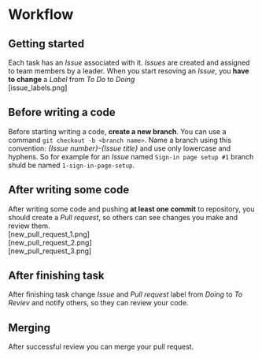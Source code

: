 # Workflow
## Getting started
Each task has an *Issue* associated with it. *Issues* are created and assigned to team members by a leader. When you start resoving an *Issue*, you **have to change** a *Label* from *To Do* to *Doing*
<br> [issue_labels.png]

## Before writing a code
Before starting writing a code, **create a new branch**. You can use a command `git checkout -b <branch name>`. Name a branch using this convention: *{Issue number}-{Issue title}* and use only lowercase and hyphens. So for example for an *Issue* named `Sign-in page setup #1` branch shuld be named `1-sign-in-page-setup`.  
 
## After writing some code
After writing some code and pushing **at least one commit** to repository, you should create a *Pull request*, so others can see changes you make and review them.
<br> [new_pull_request_1.png]
<br> [new_pull_request_2.png]
<br> [new_pull_request_3.png]

## After finishing task
After finishing task change *Issue* and *Pull request* label from *Doing* to *To Reviev* and notify others, so they can review your code.

## Merging
After successful review you can merge your pull request.

